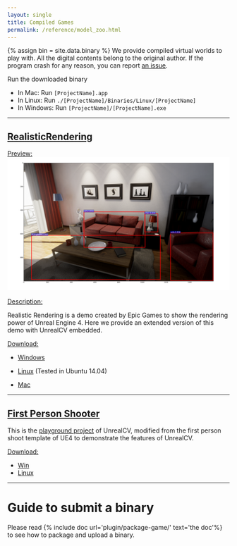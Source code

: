```yaml
---
layout: single
title: Compiled Games
permalink: /reference/model_zoo.html
---
```

{% assign bin = site.data.binary %}
We provide compiled virtual worlds to play with. All the digital contents belong to the original author. If the program crash for any reason, you can report [an issue](https://github.com/unrealcv/unrealcv/issues).
<!-- add more formal license information -->

<!-- The community maintained games will be hosted in the [github wiki page](http://). -->

Run the downloaded binary

- In Mac: Run `[ProjectName].app`
- In Linux: Run `./[ProjectName]/Binaries/Linux/[ProjectName]`
- In Windows: Run `[ProjectName]/[ProjectName].exe`

---

## [RealisticRendering](https://docs.unrealengine.com/latest/INT/Resources/Showcases/RealisticRendering/)
<div id="realistic_rendering"></div>

<u>Preview:</u>
![teaser](/images/realistic_rendering.png)

<u>Description:</u>

Realistic Rendering is a demo created by Epic Games to show the rendering power of Unreal Engine 4. Here we provide an extended version of this demo with UnrealCV embedded.

<u>Download:</u>

- [Windows](http://www.cs.jhu.edu/~qiuwch/unrealcv/binaries/RealisticRendering-Win64-65d6144-171cd97.zip)

- [Linux](http://www.cs.jhu.edu/~qiuwch/unrealcv/binaries/RealisticRendering-Linux-65d6144-171cd97.zip) (Tested in Ubuntu 14.04)

- [Mac](http://www.cs.jhu.edu/~qiuwch/unrealcv/binaries/RealisticRendering-Mac-65d6144-c25660b.zip)

---

## [First Person Shooter]()

This is the [playground project](https://github.com/unrealcv/playground) of UnrealCV, modified from the first person shoot template of UE4 to demonstrate the features of UnrealCV.

<u>Download:</u>

- [Win]()
- [Linux]()

---

# Guide to submit a binary

Please read {% include doc url='plugin/package-game/' text='the doc'%} to see how to package and upload a binary.
